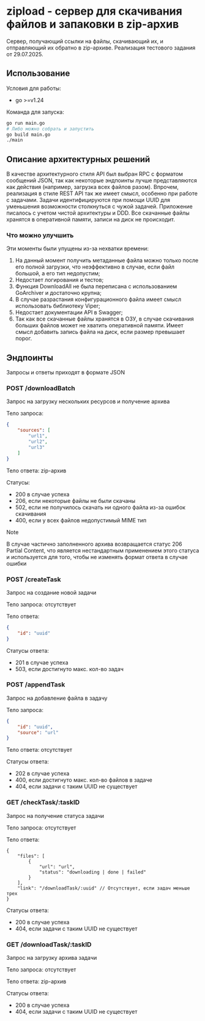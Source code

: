 # zipload - сервер для скачивания файлов и запаковки в zip-архив
Сервер, получающий ссылки на файлы, скачивающий их, и отправляющий их обратно в
zip-архиве. Реализация тестового задания от 29.07.2025.

## Использование
Условия для работы:
- go >=v1.24

Команда для запуска:
```sh
go run main.go
# Либо можно собрать и запустить
go build main.go
./main
```

## Описание архитектурных решений
В качестве архитектурного стиля API был выбран RPC с форматом сообщений JSON,
так как некоторые эндпоинты лучше представляются как действия (например, загрузка
всех файлов разом). Впрочем, реализация в стиле REST API так же имеет смысл,
особенно при работе с задачами. Задачи идентифицируются при помощи UUID для
уменьшения возможности столкнуться с чужой задачей. Приложение писалось с учетом
чистой архитектуры и DDD. Все скачанные файлы хранятся в оперативной памяти,
записи на диск не происходит.

### Что можно улучшить
Эти моменты были упущены из-за нехватки времени:
1. На данный момент получить метаданные файла можно только после его полной
   загрузки, что неэффективно в случае, если файл большой, а его тип недопустим;
2. Недостает логирования и тестов;
3. Функция DownloadAll не была переписана с использованием GoArchiver и
   достаточно крупна;
4. В случае разрастания конфигурационного файла имеет смысл использовать
   библиотеку Viper;
5. Недостает документации API в Swagger;
6. Так как все скачанные файлы хранятся в ОЗУ, в случае скачивания больших
   файлов может не хватить оперативной памяти. Имеет смысл добавить запись
   файла на диск, если размер превышает порог.

## Эндпоинты
Запросы и ответы приходят в формате JSON

### POST /downloadBatch
Запрос на загрузку нескольких ресурсов и получение архива

Тело запроса:
```json
{
    "sources": [
        "url1",
        "url2",
        "url3"
    ]
}
```

Тело ответа: zip-архив

Статусы:
- 200 в случае успеха
- 206, если некоторые файлы не были скачаны
- 502, если не получилось скачать ни одного файла из-за ошибок скачивания
- 400, если у всех файлов недопустимый MIME тип

> [!NOTE]
> В случае частично заполненного архива возвращается статус 206 Partial
> Content, что является нестандартным применением этого статуса и используется
> для того, чтобы не изменять формат ответа в случае ошибки

### POST /createTask
Запрос на создание новой задачи

Тело запроса: отсутствует

Тело ответа:
```json
{
    "id": "uuid"
}
```

Статусы ответа:
- 201 в случае успеха
- 503, если достигнуто макс. кол-во задач

### POST /appendTask
Запрос на добавление файла в задачу

Тело запроса:
```json
{
    "id": "uuid",
    "source": "url"
}
```

Тело ответа: отсутствует

Статусы ответа:
- 202 в случае успеха
- 400, если достигнуто макс. кол-во файлов в задаче
- 404, если задачи с таким UUID не существует

### GET /checkTask/:taskID
Запрос на получение статуса задачи

Тело запроса: отсутствует

Тело ответа:
```jsonc
{
    "files": [
        {
            "url": "url",
            "status": "downloading | done | failed"
        }
    ],
    "link": "/downloadTask/:uuid" // Отсутствует, если задач меньше трех
}
```

Статусы ответа:
- 200 в случае успеха
- 404, если задачи с таким UUID не существует

### GET /downloadTask/:taskID
Запрос на загрузку архива задачи

Тело запроса: отсутствует

Тело ответа: zip-архив

Статусы ответа:
- 200 в случае успеха
- 404, если задачи с таким UUID не существует
